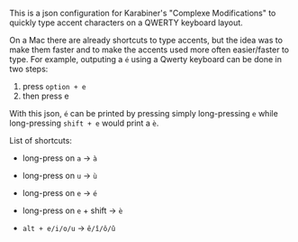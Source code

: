 This is a json configuration for Karabiner's "Complexe Modifications" to quickly type accent characters
on a QWERTY keyboard layout.

On a Mac there are already shortcuts to type accents, but the idea was to make them faster and to make
the accents used more often easier/faster to type. For example,
outputing a `é` using a Qwerty keyboard can be done in two steps:

1. press `option + e`
2. then press e

With this json, `é` can be printed by pressing simply long-pressing `e` while 
long-pressing `shift + e` would print a `è`.


List of shortcuts:
- long-press on `a` -> `à`
- long-press on `u` -> `ù`
- long-press on `e` -> `é`

- long-press on `e` + shift -> `è`
- `alt + e/i/o/u` -> `ê/î/ô/û`
